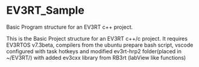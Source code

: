 # EV3RT_Sample
Basic Program structure for an EV3RT c++ project.

This is the Basic Project structure for an EV3RT c++/c project.
It requires EV3RTOS v7.3beta, compilers from the ubuntu prepare bash script, vscode configured with task hotkeys
and modified ev3rt-hrp2 folder(placed in ~/EV3RT/) with added ev3cxx library from RB3rt (labView like functions)
